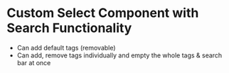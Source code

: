 # Custom Select Component with Search Functionality

* Can add default tags (removable)
* Can add, remove tags individually and empty the whole tags & search bar at once

